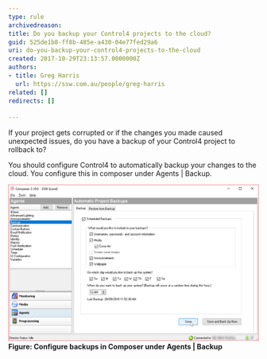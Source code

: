 ```yaml
---
type: rule
archivedreason: 
title: Do you backup your Control4 projects to the cloud?
guid: 525de1b8-ff8b-485e-a430-04e77fed29a6
uri: do-you-backup-your-control4-projects-to-the-cloud
created: 2017-10-29T23:13:57.0000000Z
authors:
- title: Greg Harris
  url: https://ssw.com.au/people/greg-harris
related: []
redirects: []

---
```


If your project gets corrupted or if the changes you made caused unexpected issues, do you have a backup of your Control4 project to rollback to?

<!--endintro-->

You should configure Control4 to automatically backup your changes to the cloud.  You configure this in composer under Agents | Backup.

![](/rules/do-you-backup-your-control4-projects-to-the-cloud/control4-backup.jpg)
 **Figure: Configure backups in Composer under Agents | Backup**

